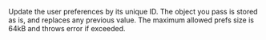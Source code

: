 Update the user preferences by its unique ID. The object you pass is stored as is, and replaces any previous value. The maximum allowed prefs size is 64kB and throws error if exceeded.

